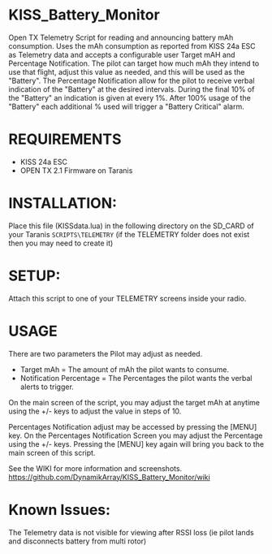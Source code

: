 # KISS_Battery_Monitor
Open TX Telemetry Script for reading and announcing battery mAh consumption.  Uses the mAh consumption as reported from KISS 24a ESC as Telemetry data and accepts a configurable user Target mAH and Percentage Notification.  The pilot can target how much mAh they intend to use that flight, adjust this value as needed, and this will be used as the "Battery".  The Percentage Notification allow for the pilot to receive verbal indication of the "Battery" at the desired intervals.  During the final 10% of the "Battery" an indication is given at every 1%.   After 100% usage of the "Battery" each additional % used will trigger a "Battery Critical" alarm.

# REQUIREMENTS
* KISS 24a ESC
* OPEN TX 2.1 Firmware on Taranis

# INSTALLATION:
Place this file (KISSdata.lua) in the following directory on the SD_CARD of your Taranis
``` SCRIPTS\TELEMETRY ```  (if the TELEMETRY folder does not exist then you may need to create it)

# SETUP:
Attach this script to one of your TELEMETRY screens inside your radio.

# USAGE
There are two parameters the Pilot may adjust as needed.
* Target mAh = The amount of mAh the pilot wants to consume.  
* Notification Percentage = The Percentages the pilot wants the verbal alerts to trigger.

On the main screen of the script, you may adjust the target mAh at anytime using the +/- keys to adjust the value in steps of 10.

Percentages Notification adjust may be accessed by pressing the [MENU] key.  On the Percentages Notification Screen you may adjust the Percentage using the +/- keys.  Pressing the [MENU] key again will bring you back to the main screen of this script.

See the WIKI for more information and screenshots.  https://github.com/DynamikArray/KISS_Battery_Monitor/wiki


# Known Issues:
The Telemetry data is not visible for viewing after RSSI loss (ie pilot lands and disconnects battery from multi rotor)
